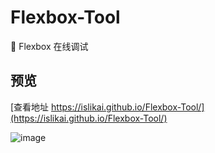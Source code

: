 # Flexbox-Tool
🔧 Flexbox 在线调试

## 预览

[查看地址 https://islikai.github.io/Flexbox-Tool/](https://islikai.github.io/Flexbox-Tool/)


![image](https://github.com/zjalk/Flexbox-Tool/blob/master/images/bg.jpg)
